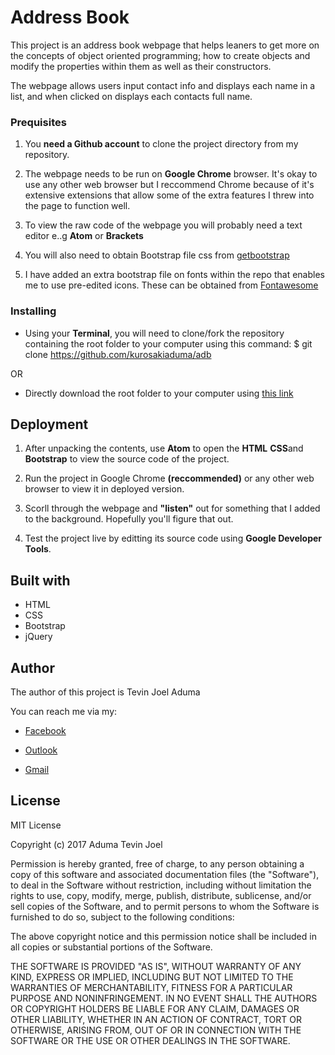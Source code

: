 # Address Book
This project is an address book webpage that helps leaners to get more on the concepts of object oriented programming; how to create objects and modify the properties within them as well as their constructors.

The webpage allows users input contact info and displays each name in a list, and when clicked on displays each contacts full name.

### Prequisites
1. You **need a Github account** to clone the project directory from my repository.

1. The webpage needs to be run on **Google Chrome** browser. It's okay to use any other web browser but I reccommend Chrome because of it's extensive extensions that allow some of the extra features I threw into the page to function well.

1. To view the raw code of the webpage you will probably need a text editor e..g **Atom** or **Brackets**

1. You will also need to obtain Bootstrap file css from [getbootstrap](http://getbootstrap.com/)

1. I have added an extra bootstrap file on fonts within the repo that enables me to use pre-edited icons. These can be obtained from [Fontawesome](http://fontawesome.io/get-started/)


### Installing
* Using your **Terminal**, you will need to clone/fork the repository containing the root folder to your computer using this command: $ git clone https://github.com/kurosakiaduma/adb

OR

* Directly download the root folder to your computer using [this link](https://github.com/kurosakiaduma/adb/archive/master.zip)

## Deployment
1. After unpacking the contents, use **Atom** to open the **HTML** **CSS**and **Bootstrap** to view the source code of the project.

1. Run the project in Google Chrome **(reccommended)** or any other web browser to view it in deployed version.

1. Scorll through the webpage and **"listen"** out for something that I added to the background. Hopefully you'll figure that out.

1. Test the project live by editting its source code using **Google Developer Tools**.

## Built with
* HTML
* CSS
* Bootstrap
* jQuery

## Author
The author of this project is Tevin Joel Aduma

You can reach me via my:
* [Facebook](https://facebook.com/taduma)

* [Outlook](mailto:tevin74@live.com)

* [Gmail](mailto:kurosakiaduma@gmail.com)

## License
MIT License

Copyright (c) 2017
Aduma Tevin Joel

Permission is hereby granted, free of charge, to any person obtaining a copy
of this software and associated documentation files (the "Software"), to deal
in the Software without restriction, including without limitation the rights
to use, copy, modify, merge, publish, distribute, sublicense, and/or sell
copies of the Software, and to permit persons to whom the Software is
furnished to do so, subject to the following conditions:

The above copyright notice and this permission notice shall be included in all
copies or substantial portions of the Software.

THE SOFTWARE IS PROVIDED "AS IS", WITHOUT WARRANTY OF ANY KIND, EXPRESS OR
IMPLIED, INCLUDING BUT NOT LIMITED TO THE WARRANTIES OF MERCHANTABILITY,
FITNESS FOR A PARTICULAR PURPOSE AND NONINFRINGEMENT. IN NO EVENT SHALL THE
AUTHORS OR COPYRIGHT HOLDERS BE LIABLE FOR ANY CLAIM, DAMAGES OR OTHER
LIABILITY, WHETHER IN AN ACTION OF CONTRACT, TORT OR OTHERWISE, ARISING FROM,
OUT OF OR IN CONNECTION WITH THE SOFTWARE OR THE USE OR OTHER DEALINGS IN THE
SOFTWARE.
